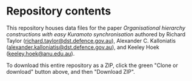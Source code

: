 # Repository contents

This repository houses data files for the paper _Organisational hierarchy constructions with easy Kuramoto synchronisation_ authored by Richard Taylor (richard.taylor@dst.defence.gov.au), Alexander C. Kalloniatis (alexander.kalloniatis@dst.defence.gov.au), and Keeley Hoek (keeley.hoek@anu.edu.au).

To download this entire repository as a ZIP, click the green "Clone or download" button above, and then "Download ZIP".

